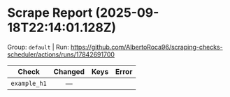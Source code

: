 # Scrape Report (2025-09-18T22:14:01.128Z)

Group: `default`  |  Run: https://github.com/AlbertoRoca96/scraping-checks-scheduler/actions/runs/17842691700

| Check | Changed | Keys | Error |
|---|:---:|:--|:--|
| `example_h1` | — |  |  |
